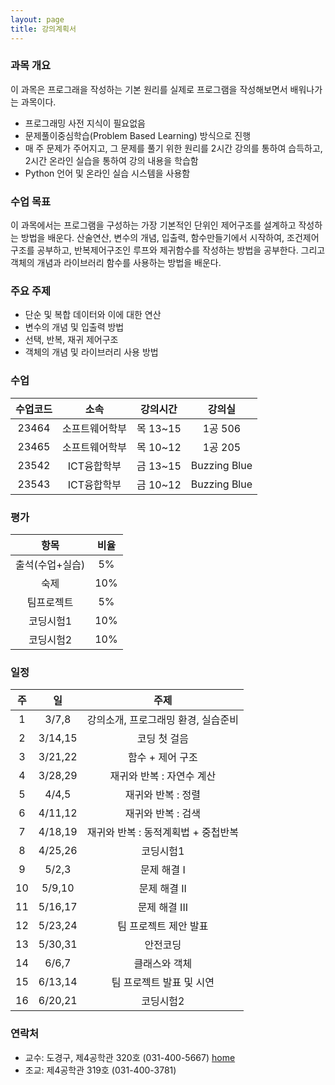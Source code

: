 ```yaml
---
layout: page
title: 강의계획서
---
```


### 과목 개요
이 과목은 프로그래을 작성하는 기본 원리를 실제로 프로그램을 작성해보면서 배워나가는 과목이다.
- 프로그래밍 사전 지식이 필요없음
- 문제풀이중심학습(Problem Based Learning) 방식으로 진행
- 매 주 문제가 주어지고, 그 문제를 풀기 위한 원리를 2시간 강의를 통하여 습득하고, 2시간 온라인 실습을 통하여 강의 내용을 학습함
- Python 언어 및 온라인 실습 시스템을 사용함

### 수업 목표
이 과목에서는 프로그램을 구성하는 가장 기본적인 단위인 제어구조를 설계하고 작성하는 방법을 배운다. 산술연산, 변수의 개념, 입출력, 함수만들기에서 시작하여, 조건제어구조를 공부하고, 반복제어구조인 루프와 제귀함수를 작성하는 방법을 공부한다. 그리고 객체의 개념과 라이브러리 함수를 사용하는 방법을 배운다.

### 주요 주제
- 단순 및 복합 데이터와 이에 대한 연산
- 변수의 개념 및 입출력 방법
- 선택, 반복, 재귀 제어구조
- 객체의 개념 및 라이브러리 사용 방법

### 수업

| 수업코드 | 소속 | 강의시간 | 강의실 |
|:----:|:-----:|:-----:|:-----:|
| 23464 | 소프트웨어학부 | 목 13~15 | 1공 506 |
| 23465 | 소프트웨어학부 | 목 10~12 | 1공 205 |
| 23542 | ICT융합학부 | 금 13~15 | Buzzing Blue |
| 23543 | ICT융합학부 | 금 10~12 | Buzzing Blue |


### 평가

| 항목 | 비율 |
|:---:|:---:|
| 출석(수업+실습)  | 5% | 
| 숙제 | 10% |
| 팀프로젝트 | 5% |
| 코딩시험1 | 10% |
| 코딩시험2 | 10% |

### 일정

| 주 | 일 | 주제 |
|:----:|:-----:|:-----:|
|  1  | 3/7,8 | 강의소개, 프로그래밍 환경, 실습준비 |
|  2  | 3/14,15 | 코딩 첫 걸음 |
|  3  | 3/21,22 | 함수 + 제어 구조 |
|  4  | 3/28,29 | 재귀와 반복 : 자연수 계산 |
|  5  | 4/4,5 | 재귀와 반복 : 정렬 |
|  6  | 4/11,12 | 재귀와 반복 : 검색 |
|  7  | 4/18,19 | 재귀와 반복 : 동적계획법 + 중첩반복 |
|  8  | 4/25,26 | 코딩시험1 |
|  9  | 5/2,3 | 문제 해결 I |
|  10 | 5/9,10 | 문제 해결 II |
|  11 | 5/16,17 | 문제 해결 III |
|  12 | 5/23,24 | 팀 프로젝트 제안 발표 |
|  13 | 5/30,31 | 안전코딩 |
|  14 | 6/6,7 | 클래스와 객체 |
|  15 | 6/13,14 | 팀 프로젝트 발표 및 시연 |
|  16 | 6/20,21 | 코딩시험2 |

### 연락처

-	교수: 도경구, 제4공학관 320호 (031-400-5667) [home](http://softopians.github.io/doggzone)
-	조교: 제4공학관 319호 (031-400-3781)
